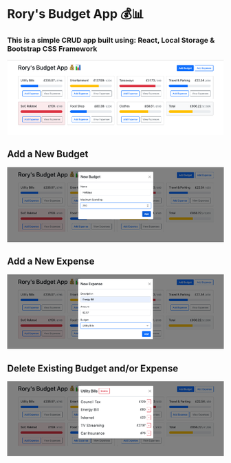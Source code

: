 # Rory's Budget App 💰📊
### This is a simple CRUD app built using: React, Local Storage & Bootstrap CSS Framework 
 
![alt text](https://raw.githubusercontent.com/RoryHog/react_expenses_app/main/expense-tracker/public/Screenshot%202022-07-03%20at%2021.44.33.png?token=GHSAT0AAAAAABTMTIL674KEC5MZ22HXSPT2YWCA7VA "Main App")

## Add a New Budget
![alt text](https://github.com/RoryHog/react_expenses_app/blob/main/expense-tracker/public/Screenshot%202022-07-03%20at%2021.47.02.png?raw=true "Add New Budget")

## Add a New Expense
![alt text](https://github.com/RoryHog/react_expenses_app/blob/main/expense-tracker/public/Screenshot%202022-07-03%20at%2022.27.14.png?raw=true "Add New Budget")

## Delete Existing Budget and/or Expense
![alt text](https://github.com/RoryHog/react_expenses_app/blob/main/expense-tracker/public/Screenshot%202022-07-03%20at%2021.49.17.png?raw=true![image](https://user-images.githubusercontent.com/102555512/177057750-d6c06b44-bd14-4b66-8504-2bbff1ecd512.png)
 "Delete Budget and/or Expense")
